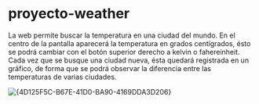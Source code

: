 # proyecto-weather
La web permite buscar la temperatura en una ciudad del mundo. En el centro de la pantalla aparecerá la temperatura en grados centígrados, ésto se podrá cambiar con el botón superior derecho a kelvin o fahereinheit. Cada vez que se busque una ciudad nueva, ésta quedará registrada en un gráfico, de forma que se podrá observar la diferencia entre las temperaturas de varias ciudades.

![{4D125F5C-B67E-41D0-BA90-4169DDA3D206}](https://github.com/user-attachments/assets/81df8846-3ba2-4e39-a2cc-55608b9002f8)

